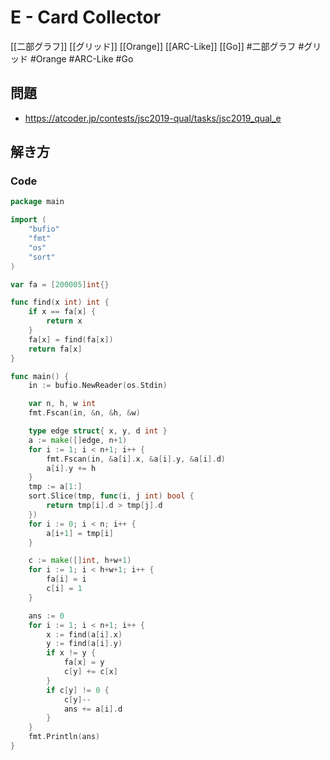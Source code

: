 # E - Card Collector
[[二部グラフ]] [[グリッド]] [[Orange]] [[ARC-Like]] [[Go]]
#二部グラフ #グリッド #Orange #ARC-Like #Go 

## 問題
- https://atcoder.jp/contests/jsc2019-qual/tasks/jsc2019_qual_e

## 解き方
### Code
```go
package main

import (
	"bufio"
	"fmt"
	"os"
	"sort"
)

var fa = [200005]int{}

func find(x int) int {
	if x == fa[x] {
		return x
	}
	fa[x] = find(fa[x])
	return fa[x]
}

func main() {
	in := bufio.NewReader(os.Stdin)

	var n, h, w int
	fmt.Fscan(in, &n, &h, &w)

	type edge struct{ x, y, d int }
	a := make([]edge, n+1)
	for i := 1; i < n+1; i++ {
		fmt.Fscan(in, &a[i].x, &a[i].y, &a[i].d)
		a[i].y += h
	}
	tmp := a[1:]
	sort.Slice(tmp, func(i, j int) bool {
		return tmp[i].d > tmp[j].d
	})
	for i := 0; i < n; i++ {
		a[i+1] = tmp[i]
	}

	c := make([]int, h+w+1)
	for i := 1; i < h+w+1; i++ {
		fa[i] = i
		c[i] = 1
	}

	ans := 0
	for i := 1; i < n+1; i++ {
		x := find(a[i].x)
		y := find(a[i].y)
		if x != y {
			fa[x] = y
			c[y] += c[x]
		}
		if c[y] != 0 {
			c[y]--
			ans += a[i].d
		}
	}
	fmt.Println(ans)
}
```